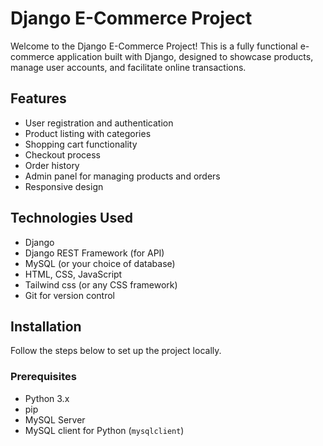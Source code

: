 # Django E-Commerce Project 

Welcome to the Django E-Commerce Project! This is a fully functional e-commerce application built with Django, designed to showcase products, manage user accounts, and facilitate online transactions.

## Features

- User registration and authentication
- Product listing with categories
- Shopping cart functionality
- Checkout process
- Order history
- Admin panel for managing products and orders
- Responsive design

## Technologies Used

- Django
- Django REST Framework (for API)
- MySQL (or your choice of database)
- HTML, CSS, JavaScript
- Tailwind css (or any CSS framework)
- Git for version control

## Installation

Follow the steps below to set up the project locally.

### Prerequisites

- Python 3.x
- pip
- MySQL Server
- MySQL client for Python (`mysqlclient`)
